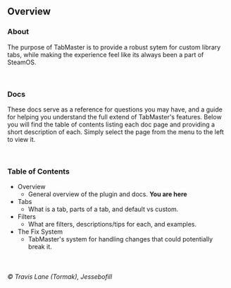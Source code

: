 ## Overview

### About
The purpose of TabMaster is to provide a robust sytem for custom library tabs, while making the experience feel like its always been a part of SteamOS.

<br/>


### Docs
These docs serve as a reference for questions you may have, and a guide for helping you understand the full extend of TabMaster's features. Below you will find the table of contents listing each doc page and providing a short description of each. Simply select the page from the menu to the left to view it.

<br/>


### Table of Contents
* Overview
  * General overview of the plugin and docs. **You are here**
* Tabs
  * What is a tab, parts of a tab, and default vs custom.
* Filters
  * What are filters, descriptions/tips for each, and examples.
* The Fix System
  * TabMaster's system for handling changes that could potentially break it.

<br/>


###### © Travis Lane (Tormak), Jessebofill
